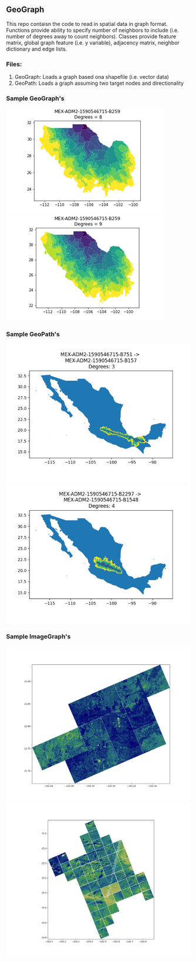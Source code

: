 ## GeoGraph
This repo contaisn the code to read in spatial data in graph format. Functions provide ability to specify number of neighbors to include (i.e. number of degrees away to count neighbors). Classes provide feature matrix, global graph feature (i.e. y variable), adjacency matrix, neighbor dictionary and edge lists.

### Files:
1. GeoGraph: Loads a graph based ona shapefile (i.e. vector data)
2. GeoPath: Loads a graph assuming two target nodes and directionality

### Sample GeoGraph's

<!-- <img src="./graph_plots/B1-1.png">

<img src="./graph_plots/B1-2.png">

<img src="./graph_plots/B1-3.png">

<img src="./graph_plots/B1-4.png"> -->

<!-- <img src="./graph_plots/B1-5.png">

<img src="./graph_plots/B1-6.png">

<img src="./graph_plots/B1-7.png"> -->

<img src="./graph_plots/B1-8.png">

<img src="./graph_plots/B1-9.png">



### Sample GeoPath's

<!-- <img src="./path_plots/test1.png"> -->

<img src="./path_plots/test_path copy.png">

<!-- <img src="./path_plots/test_path copy 2.png">

<img src="./path_plots/test_path copy 3.png"> -->

<img src="./path_plots/test_path copy 4.png">


### Sample ImageGraph's

<img src="./image_plots/test copy.png">

<img src="./image_plots/test copy 2.png">

